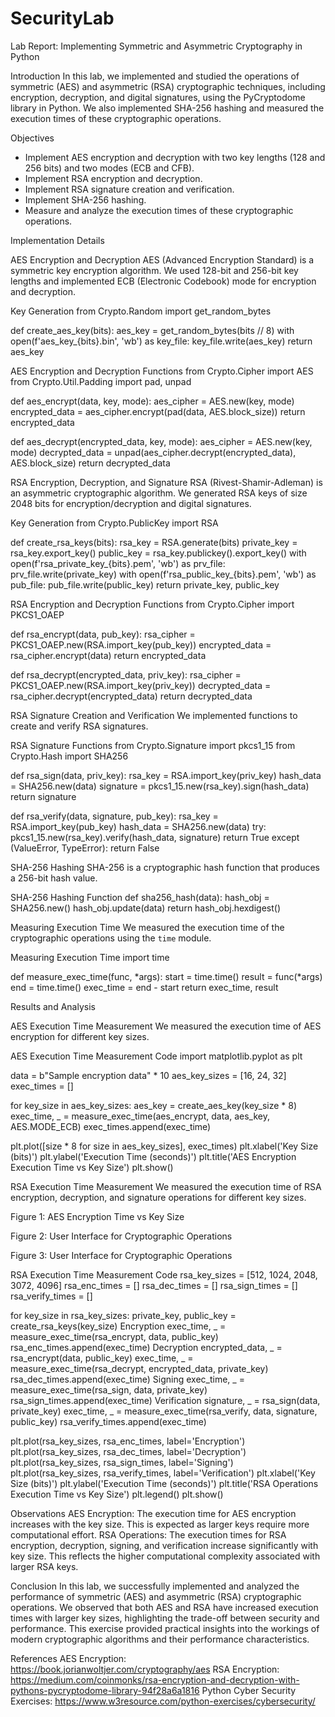 # SecurityLab

Lab Report: Implementing Symmetric and Asymmetric Cryptography in Python

Introduction
In this lab, we implemented and studied the operations of symmetric (AES) and asymmetric (RSA) cryptographic techniques, including encryption, decryption, and digital signatures, using the PyCryptodome library in Python. We also implemented SHA-256 hashing and measured the execution times of these cryptographic operations.

Objectives
- Implement AES encryption and decryption with two key lengths (128 and 256 bits) and two modes (ECB and CFB).
- Implement RSA encryption and decryption.
- Implement RSA signature creation and verification.
- Implement SHA-256 hashing.
- Measure and analyze the execution times of these cryptographic operations.

Implementation Details

AES Encryption and Decryption
AES (Advanced Encryption Standard) is a symmetric key encryption algorithm. We used 128-bit and 256-bit key lengths and implemented ECB (Electronic Codebook) mode for encryption and decryption.

Key Generation
from Crypto.Random import get_random_bytes

def create_aes_key(bits):
    aes_key = get_random_bytes(bits // 8)
    with open(f'aes_key_{bits}.bin', 'wb') as key_file:
        key_file.write(aes_key)
    return aes_key

AES Encryption and Decryption Functions
from Crypto.Cipher import AES
from Crypto.Util.Padding import pad, unpad

def aes_encrypt(data, key, mode):
    aes_cipher = AES.new(key, mode)
    encrypted_data = aes_cipher.encrypt(pad(data, AES.block_size))
    return encrypted_data

def aes_decrypt(encrypted_data, key, mode):
    aes_cipher = AES.new(key, mode)
    decrypted_data = unpad(aes_cipher.decrypt(encrypted_data), AES.block_size)
    return decrypted_data

RSA Encryption, Decryption, and Signature
RSA (Rivest-Shamir-Adleman) is an asymmetric cryptographic algorithm. We generated RSA keys of size 2048 bits for encryption/decryption and digital signatures.


Key Generation
from Crypto.PublicKey import RSA

def create_rsa_keys(bits):
    rsa_key = RSA.generate(bits)
    private_key = rsa_key.export_key()
    public_key = rsa_key.publickey().export_key()
    with open(f'rsa_private_key_{bits}.pem', 'wb') as prv_file:
        prv_file.write(private_key)
    with open(f'rsa_public_key_{bits}.pem', 'wb') as pub_file:
        pub_file.write(public_key)
    return private_key, public_key

RSA Encryption and Decryption Functions
from Crypto.Cipher import PKCS1_OAEP

def rsa_encrypt(data, pub_key):
    rsa_cipher = PKCS1_OAEP.new(RSA.import_key(pub_key))
    encrypted_data = rsa_cipher.encrypt(data)
    return encrypted_data

def rsa_decrypt(encrypted_data, priv_key):
    rsa_cipher = PKCS1_OAEP.new(RSA.import_key(priv_key))
    decrypted_data = rsa_cipher.decrypt(encrypted_data)
    return decrypted_data

RSA Signature Creation and Verification
We implemented functions to create and verify RSA signatures.

RSA Signature Functions
from Crypto.Signature import pkcs1_15
from Crypto.Hash import SHA256

def rsa_sign(data, priv_key):
    rsa_key = RSA.import_key(priv_key)
    hash_data = SHA256.new(data)
    signature = pkcs1_15.new(rsa_key).sign(hash_data)
    return signature

def rsa_verify(data, signature, pub_key):
    rsa_key = RSA.import_key(pub_key)
    hash_data = SHA256.new(data)
    try:
        pkcs1_15.new(rsa_key).verify(hash_data, signature)
        return True
    except (ValueError, TypeError):
        return False


SHA-256 Hashing
SHA-256 is a cryptographic hash function that produces a 256-bit hash value.

SHA-256 Hashing Function
def sha256_hash(data):
    hash_obj = SHA256.new()
    hash_obj.update(data)
    return hash_obj.hexdigest()

Measuring Execution Time
We measured the execution time of the cryptographic operations using the `time` module.

Measuring Execution Time
import time

def measure_exec_time(func, *args):
    start = time.time()
    result = func(*args)
    end = time.time()
    exec_time = end - start
    return exec_time, result

Results and Analysis

AES Execution Time Measurement
We measured the execution time of AES encryption for different key sizes.

AES Execution Time Measurement Code
import matplotlib.pyplot as plt

data = b"Sample encryption data" * 10
aes_key_sizes = [16, 24, 32]
exec_times = []

for key_size in aes_key_sizes:
    aes_key = create_aes_key(key_size * 8)
    exec_time, _ = measure_exec_time(aes_encrypt, data, aes_key, AES.MODE_ECB)
    exec_times.append(exec_time)

plt.plot([size * 8 for size in aes_key_sizes], exec_times)
plt.xlabel('Key Size (bits)')
plt.ylabel('Execution Time (seconds)')
plt.title('AES Encryption Execution Time vs Key Size')
plt.show()

RSA Execution Time Measurement
We measured the execution time of RSA encryption, decryption, and signature operations for different key sizes.
 
Figure 1: AES Encryption Time vs Key Size

 

Figure 2: User Interface for Cryptographic Operations

 
Figure 3: User Interface for Cryptographic Operations

RSA Execution Time Measurement Code
rsa_key_sizes = [512, 1024, 2048, 3072, 4096]
rsa_enc_times = []
rsa_dec_times = []
rsa_sign_times = []
rsa_verify_times = []

for key_size in rsa_key_sizes:
    private_key, public_key = create_rsa_keys(key_size)
    Encryption
    exec_time, _ = measure_exec_time(rsa_encrypt, data, public_key)
    rsa_enc_times.append(exec_time)
    Decryption
    encrypted_data, _ = rsa_encrypt(data, public_key)
    exec_time, _ = measure_exec_time(rsa_decrypt, encrypted_data, private_key)
    rsa_dec_times.append(exec_time)
    Signing
    exec_time, _ = measure_exec_time(rsa_sign, data, private_key)
    rsa_sign_times.append(exec_time)
    Verification
    signature, _ = rsa_sign(data, private_key)
    exec_time, _ = measure_exec_time(rsa_verify, data, signature, public_key)
    rsa_verify_times.append(exec_time)

plt.plot(rsa_key_sizes, rsa_enc_times, label='Encryption')
plt.plot(rsa_key_sizes, rsa_dec_times, label='Decryption')
plt.plot(rsa_key_sizes, rsa_sign_times, label='Signing')
plt.plot(rsa_key_sizes, rsa_verify_times, label='Verification')
plt.xlabel('Key Size (bits)')
plt.ylabel('Execution Time (seconds)')
plt.title('RSA Operations Execution Time vs Key Size')
plt.legend()
plt.show()

Observations
AES Encryption: The execution time for AES encryption increases with the key size. This is expected as larger keys require more computational effort.
RSA Operations: The execution times for RSA encryption, decryption, signing, and verification increase significantly with key size. This reflects the higher computational complexity associated with larger RSA keys.

Conclusion
In this lab, we successfully implemented and analyzed the performance of symmetric (AES) and asymmetric (RSA) cryptographic operations. We observed that both AES and RSA have increased execution times with larger key sizes, highlighting the trade-off between security and performance. This exercise provided practical insights into the workings of modern cryptographic algorithms and their performance characteristics.

References
AES Encryption: https://book.jorianwoltjer.com/cryptography/aes
RSA Encryption: https://medium.com/coinmonks/rsa-encryption-and-decryption-with-pythons-pycryptodome-library-94f28a6a1816
Python Cyber Security Exercises: https://www.w3resource.com/python-exercises/cybersecurity/ 

